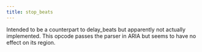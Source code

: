 ```yaml
---
title: stop_beats
---
```

Intended to be a counterpart to delay_beats but apparently not actually
implemented. This opcode passes the parser in ARIA but seems to have no effect
on its region.

